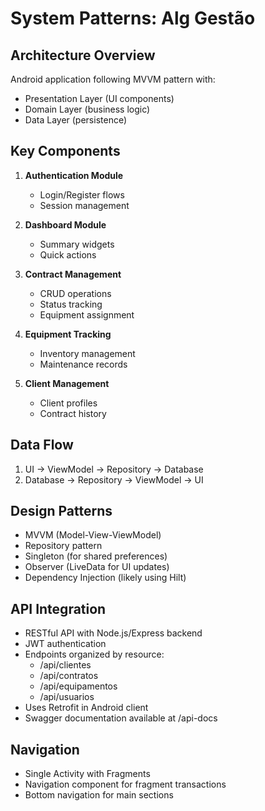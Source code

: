 # System Patterns: Alg Gestão

## Architecture Overview
Android application following MVVM pattern with:
- Presentation Layer (UI components)
- Domain Layer (business logic)
- Data Layer (persistence)

## Key Components
1. **Authentication Module**
   - Login/Register flows
   - Session management

2. **Dashboard Module**
   - Summary widgets
   - Quick actions

3. **Contract Management**
   - CRUD operations
   - Status tracking
   - Equipment assignment

4. **Equipment Tracking**
   - Inventory management
   - Maintenance records

5. **Client Management**
   - Client profiles
   - Contract history

## Data Flow
1. UI → ViewModel → Repository → Database
2. Database → Repository → ViewModel → UI

## Design Patterns
- MVVM (Model-View-ViewModel)
- Repository pattern
- Singleton (for shared preferences)
- Observer (LiveData for UI updates)
- Dependency Injection (likely using Hilt)

## API Integration
- RESTful API with Node.js/Express backend
- JWT authentication
- Endpoints organized by resource:
  - /api/clientes
  - /api/contratos  
  - /api/equipamentos
  - /api/usuarios
- Uses Retrofit in Android client
- Swagger documentation available at /api-docs

## Navigation
- Single Activity with Fragments
- Navigation component for fragment transactions
- Bottom navigation for main sections
